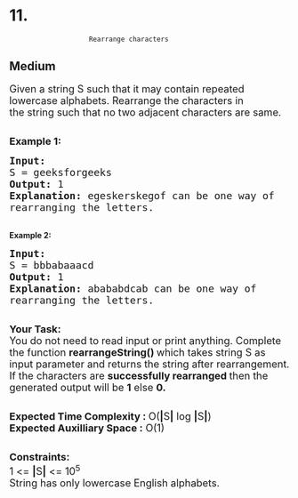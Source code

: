 # 11. 
                        Rearrange characters
##  Medium 
<div class="problem-statement">
                <p></p><p><span style="font-size:18px">Given a string S such that it may contain&nbsp;repeated lowercase alphabets. Rearrange the characters in the&nbsp;string such that no two adjacent characters are same. </span><br>
&nbsp;</p>

<p><span style="font-size:18px"><strong>Example 1:</strong></span></p>

<pre><span style="font-size:18px"><strong>Input:
</strong>S = geeksforgeeks
<strong>Output: </strong>1<strong>
Explanation: </strong></span><span style="font-size:18px">egeskerskegof can be one way of
rearranging the letters.</span>
</pre>

<p><br>
<strong>Example 2:</strong></p>

<pre><span style="font-size:18px"><strong>Input:
</strong>S = bbbabaaacd
<strong>Output: </strong>1<strong>
Explanation:&nbsp;</strong></span><span style="font-size:18px">abababdcab can be one way of 
rearranging the letters.</span></pre>

<p><br>
<span style="font-size:18px"><strong>Your Task:</strong><br>
You do not need to read input or print anything. Complete the function&nbsp;<strong>rearrangeString()&nbsp;</strong>which takes string S as input parameter and&nbsp;returns the string after rearrangement.<br>
If the characters are <strong>successfully rearranged </strong>then the generated output will be&nbsp;<strong>1</strong>&nbsp;else <strong>0.</strong></span></p>

<p><br>
<span style="font-size:18px"><strong>Expected Time Complexity&nbsp;: </strong>O(<strong>|</strong>S<strong>|</strong>&nbsp;log <strong>|</strong>S<strong>|</strong>)<br>
<strong>Expected Auxilliary Space&nbsp;:</strong> O(1)</span></p>

<p><br>
<span style="font-size:18px"><strong>Constraints:</strong><br>
1 &lt;= <strong>|</strong>S<strong>|</strong> &lt;= 10<sup>5</sup><br>
String has only lowercase English alphabets.</span></p>
 <p></p>
            </div>